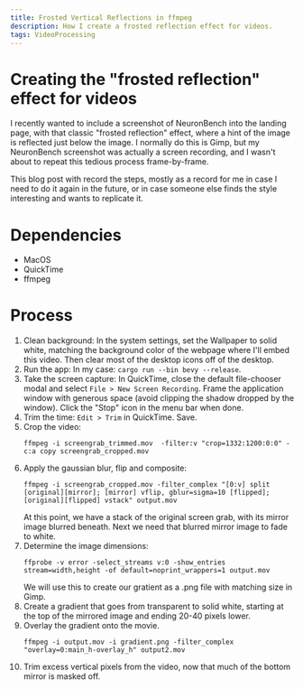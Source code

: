 ```yaml
---
title: Frosted Vertical Reflections in ffmpeg
description: How I create a frosted reflection effect for videos.
tags: VideoProcessing
---
```


# Creating the "frosted reflection" effect for videos

I recently wanted to include a screenshot of NeuronBench into the landing page,
with that classic "frosted reflection" effect, where a hint of the image is
reflected just below the image. I normally do this is Gimp, but my NeuronBench
screenshot was actually a screen recording, and I wasn't about to repeat this
tedious process frame-by-frame.

This blog post with record the steps, mostly as a record for me in case
I need to do it again in the future, or in case someone else finds the
style interesting and wants to replicate it.

# Dependencies

 - MacOS
 - QuickTime
 - ffmpeg

# Process

  1. Clean background: In the system settings, set the Wallpaper to solid white,
     matching the background color of the webpage where I'll embed this video.
     Then clear most of the desktop icons off of the desktop.
  1. Run the app: In my case: `cargo run --bin bevy --release`.
  1. Take the screen capture: In QuickTime, close the default file-chooser modal
     and select `File > New Screen Recording`. Frame the application window with
     generous space (avoid clipping the shadow dropped by the window). Click the
     "Stop" icon in the menu bar when done.
  1. Trim the time: `Edit > Trim` in QuickTime. Save.
  1. Crop the video:
     ```
     ffmpeg -i screengrab_trimmed.mov  -filter:v "crop=1332:1200:0:0" -c:a copy screengrab_cropped.mov
     ```
  1. Apply the gaussian blur, flip and composite:
     ```
     ffmpeg -i screengrab_cropped.mov -filter_complex "[0:v] split [original][mirror]; [mirror] vflip, gblur=sigma=10 [flipped]; [original][flipped] vstack" output.mov
     ```
     At this point, we have a stack of the original screen grab, with its mirror image blurred beneath.
     Next we need that blurred mirror image to fade to white.
  1. Determine the image dimensions:
     ```
     ffprobe -v error -select_streams v:0 -show_entries stream=width,height -of default=noprint_wrappers=1 output.mov
     ```
     We will use this to create our gratient as a .png file with matching size in Gimp.
  1. Create a gradient that goes from transparent to solid white, starting at the top
     of the mirrored image and ending 20-40 pixels lower.
  1. Overlay the gradient onto the movie.
     ```
     ffmpeg -i output.mov -i gradient.png -filter_complex "overlay=0:main_h-overlay_h" output2.mov
     ```
  1. Trim excess vertical pixels from the video, now that much of the bottom mirror is masked off.
